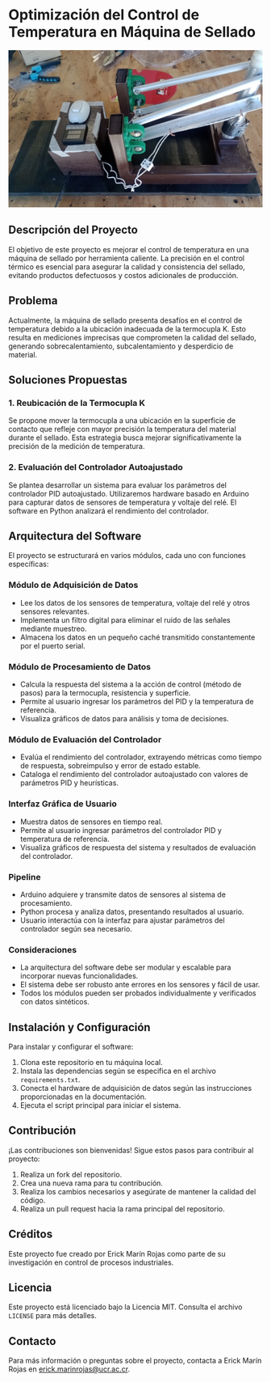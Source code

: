 # Optimización del Control de Temperatura en Máquina de Sellado

![Máquina de Sellado](images/machine.jpeg)

## Descripción del Proyecto

El objetivo de este proyecto es mejorar el control de temperatura en una máquina de sellado por herramienta caliente. La precisión en el control térmico es esencial para asegurar la calidad y consistencia del sellado, evitando productos defectuosos y costos adicionales de producción.

## Problema

Actualmente, la máquina de sellado presenta desafíos en el control de temperatura debido a la ubicación inadecuada de la termocupla K. Esto resulta en mediciones imprecisas que comprometen la calidad del sellado, generando sobrecalentamiento, subcalentamiento y desperdicio de material.

## Soluciones Propuestas

### 1. Reubicación de la Termocupla K

Se propone mover la termocupla a una ubicación en la superficie de contacto que refleje con mayor precisión la temperatura del material durante el sellado. Esta estrategia busca mejorar significativamente la precisión de la medición de temperatura.

### 2. Evaluación del Controlador Autoajustado

Se plantea desarrollar un sistema para evaluar los parámetros del controlador PID autoajustado. Utilizaremos hardware basado en Arduino para capturar datos de sensores de temperatura y voltaje del relé. El software en Python analizará el rendimiento del controlador.

## Arquitectura del Software

El proyecto se estructurará en varios módulos, cada uno con funciones específicas:

### Módulo de Adquisición de Datos

- Lee los datos de los sensores de temperatura, voltaje del relé y otros sensores relevantes.
- Implementa un filtro digital para eliminar el ruido de las señales mediante muestreo.
- Almacena los datos en un pequeño caché transmitido constantemente por el puerto serial.

### Módulo de Procesamiento de Datos

- Calcula la respuesta del sistema a la acción de control (método de pasos) para la termocupla, resistencia y superficie.
- Permite al usuario ingresar los parámetros del PID y la temperatura de referencia.
- Visualiza gráficos de datos para análisis y toma de decisiones.

### Módulo de Evaluación del Controlador

- Evalúa el rendimiento del controlador, extrayendo métricas como tiempo de respuesta, sobreimpulso y error de estado estable.
- Cataloga el rendimiento del controlador autoajustado con valores de parámetros PID y heurísticas.

### Interfaz Gráfica de Usuario

- Muestra datos de sensores en tiempo real.
- Permite al usuario ingresar parámetros del controlador PID y temperatura de referencia.
- Visualiza gráficos de respuesta del sistema y resultados de evaluación del controlador.

### Pipeline

- Arduino adquiere y transmite datos de sensores al sistema de procesamiento.
- Python procesa y analiza datos, presentando resultados al usuario.
- Usuario interactúa con la interfaz para ajustar parámetros del controlador según sea necesario.

### Consideraciones

- La arquitectura del software debe ser modular y escalable para incorporar nuevas funcionalidades.
- El sistema debe ser robusto ante errores en los sensores y fácil de usar.
- Todos los módulos pueden ser probados individualmente y verificados con datos sintéticos.

## Instalación y Configuración

Para instalar y configurar el software:

1. Clona este repositorio en tu máquina local.
2. Instala las dependencias según se especifica en el archivo `requirements.txt`.
3. Conecta el hardware de adquisición de datos según las instrucciones proporcionadas en la documentación.
4. Ejecuta el script principal para iniciar el sistema.

## Contribución

¡Las contribuciones son bienvenidas! Sigue estos pasos para contribuir al proyecto:

1. Realiza un fork del repositorio.
2. Crea una nueva rama para tu contribución.
3. Realiza los cambios necesarios y asegúrate de mantener la calidad del código.
4. Realiza un pull request hacia la rama principal del repositorio.

## Créditos

Este proyecto fue creado por Erick Marín Rojas como parte de su investigación en control de procesos industriales.

## Licencia

Este proyecto está licenciado bajo la Licencia MIT. Consulta el archivo `LICENSE` para más detalles.

## Contacto

Para más información o preguntas sobre el proyecto, contacta a Erick Marín Rojas en erick.marinrojas@ucr.ac.cr.
